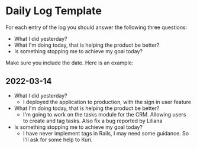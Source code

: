 # Daily Log Template

For each entry of the log you should answer the following three questions:

* What I did yesterday?
* What I'm doing today, that is helping the product be better?
* Is something stopping me to achieve my goal today?

Make sure you include the date. Here is an example:

## 2022-03-14

* What I did yesterday?
  - I deployed the application to production, with the sign in user feature
* What I'm doing today, that is helping the product be better?
  - I'm going to work on the tasks module for the CRM. Allowing users to create and tag tasks. Also fix a bug reported by Liliana
* Is something stopping me to achieve my goal today?
  - I have never implement tags in Rails, I may need some guidance. So I'll ask for some help to Kuri.
